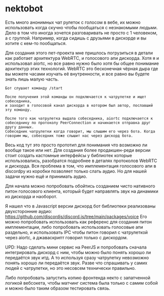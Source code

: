 # nektobot
Есть много анонимных чат рулеток с голосом в вебе, их можно использовать когда скучно чтобы пообщаться с незнакомыми людьми.
Дело в том что иногда хочется разговаривать не просто с 1 человеком, а с группой. Например, когда сидишь с друзьями в дискорде и вы хотите с кем-то пообщаться.

Для создания этого пет-проекта мне пришлось погрузиться в детали как работает архитектура WebRTC, и голосового апи дискорда. Хотя я и использовал aiortc, но все равно нужно было хотя бы общее понимание архитектур этих технологий.
WebRTC это бесконечная чёрная дыра где вы можете часами изучать её внутренности, и все равно вы будете знать лишь малую часть.

```
Бот слушает команду /start

После получения этой команды он подключается к чатрулетке и ищет собеседника, 
и заходит в голосовой канал дискорда в котором был автор, пославший эту команду.

После того как чатрулетка выдала собеседника, aiortc подключается к собеседнику по протоколу PeerConnection и начинается отправка друг другу данных.
Собеседник чатрулетки когда говорит, мы слышим его через бота. Когда говорим мы, собеседник тоже слышит нас через дискорд бота.
```

Весь код тут это просто прототип для понимания что возможно ли вообще такое или нет. 
Для создания более продакшен-реди версии стоит создать кастомные интерфейсы у библиотек которые использовались, разобратся подробнее в деталях протоколов WebRTC и дискорда.
Вся проблема в том, что имплементация голосового апи в discordpy из коробки позволяет только слать аудио. Но для нашей задачи нужно ещё и принимать аудио.

Для начала можно попробовать обойтись созданием чисто нативного питон голосового клиента, который будет направлять звук на динамики из дискорда и наоборот.

Я нашел что в Javascript версии дискорд бот библиотеки реализованы двухсторонние аудио:
https://github.com/discordjs/discord.js/tree/main/packages/voice
Его можно попробовать использовать как референс для создания питон имплементации, либо попробовать использовать голосовые апи раздельно, и использовать IPC чтобы питон говорил с чатрулеткой через aiortc, а джаваскрипт говорил только с дискордом.

UPD: Надо сделать мини сервис на PeerJS и попробовать сначала интегрировать дискорд с ним, чтобы можно было понять хорошо ли передаётся звук итд. А то используя сразу чатрулетку невозможно понять хорошо ли передаётся звук. Разве что спрашивать у самих людей с чатрулетки, но это несовсем технически правильно.

Либо попробовать запустить копию фронтенда некто с запатченной логикой вебсокета, чтобы матчинг система была только с самим собой и можно было таким образом тестировать связь.
